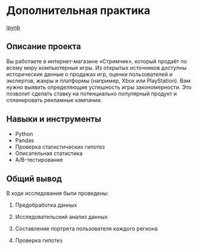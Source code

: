# Дополнительная практика

[ipynb](https://github.com/MSH77/Portfolio/blob/main/Project%2013/%D0%94%D0%BE%D0%BF%20%D0%BF%D1%80%D0%B0%D0%BA%D1%82%D0%B8%D0%BA%D0%B0.ipynb)

## Описание проекта

Вы работаете в интернет-магазине «Стримчик», который продаёт по всему миру компьютерные игры. Из открытых источников доступны исторические данные о продажах игр, оценки пользователей и экспертов, жанры и платформы (например, Xbox или PlayStation). Вам нужно выявить определяющие успешность игры закономерности. Это позволит сделать ставку на потенциально популярный продукт и спланировать рекламные кампании.

## Навыки и инструменты

- Python
- Pandas
- Проверка статистических гипотез
- Описательная статистика
- A/B-тестирование


## Общий вывод

В ходе исследования были проведены:

1) Предобработка данных

2) Исследовательский анализ данных

3) Составление портрета пользователя каждого региона

4) Проверка гипотез
